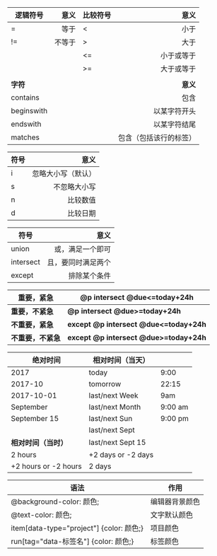 | 逻辑符号       |   意义 | 比较符号 |          意义 |
| ---------- | ---: | ---- | ----------: |
| =          |   等于 | <    |          小于 |
| !=         |  不等于 | >    |          大于 |
|            |      | <=   |       小于或等于 |
|            |      | >=   |       大于或等于 |
|            |      |      |             |
| **字符**     |      |      |      **意义** |
| contains   |      |      |          包含 |
| beginswith |      |      |      以某字符开头 |
| endswith   |      |      |      以某字符结尾 |
| matches    |      |      | 包含（包括该行的标签） |

| 符号   |        意义 |
| ---- | --------: |
| i    | 忽略大小写（默认） |
| s    |    不忽略大小写 |
| n    |      比较数值 |
| d    |      比较日期 |

| 符号        |        意义 |
| --------- | --------: |
| union     |  或，满足一个即可 |
| intersect | 且，要同时满足两个 |
| except    |    排除某个条件 |

| 重要，紧急       | @p intersect @due<=today+24h            |
| ----------- | --------------------------------------- |
| **重要，不紧急**  | **@p intersect @due>=today+24h**        |
| **不重要，紧急**  | **except @p intersect @due<=today+24h** |
| **不重要，不紧急** | **except @p intersect @due>=today+24h** |

  

| 绝对时间                 | 相对时间（当天）           |         |
| -------------------- | ------------------ | ------- |
| 2017                 | today              | 9:00    |
| 2017-10              | tomorrow           | 22:15   |
| 2017-10-01           | last/next Week     | 9am     |
| September            | last/next Month    | 9:00 am |
| September 15         | last/next Sun      | 9:00 pm |
|                      | last/next Sept     |         |
| **相对时间（当时）**         | last/next Sept 15  |         |
| 2 hours              | +2 days or -2 days |         |
| +2 hours or -2 hours | 2 days             |         |

| 语法                                     | 作用      |
| -------------------------------------- | ------- |
| @background-color: 颜色;                 | 编辑器背景颜色 |
| @text-color: 颜色;                       | 文字默认颜色  |
| item[data-type="project"] {color: 颜色;} | 项目颜色    |
| run[tag="data-标签名"] {color: 颜色;}       | 标签颜色    |

